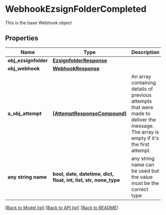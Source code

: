 # WebhookEzsignFolderCompleted

This is the base Webhook object

## Properties
Name | Type | Description | Notes
------------ | ------------- | ------------- | -------------
**obj_ezsignfolder** | [**EzsignfolderResponse**](EzsignfolderResponse.md) |  | 
**obj_webhook** | [**WebhookResponse**](WebhookResponse.md) |  | 
**a_obj_attempt** | [**[AttemptResponseCompound]**](AttemptResponseCompound.md) | An array containing details of previous attempts that were made to deliver the message. The array is empty if it&#39;s the first attempt. | 
**any string name** | **bool, date, datetime, dict, float, int, list, str, none_type** | any string name can be used but the value must be the correct type | [optional]

[[Back to Model list]](../README.md#documentation-for-models) [[Back to API list]](../README.md#documentation-for-api-endpoints) [[Back to README]](../README.md)


